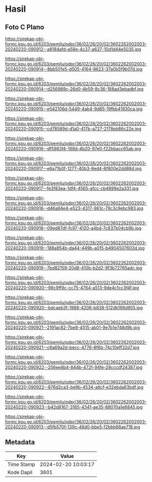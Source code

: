 # Hasil

## Foto C Plano

https://sirekap-obj-formc.kpu.go.id/6203/pemilu/pdpr/36/02/26/20/02/3602262002003-20240220-090912--a8184afd-a58e-4c37-a637-10d1d44e5035.jpg

https://sirekap-obj-formc.kpu.go.id/6203/pemilu/pdpr/36/02/26/20/02/3602262002003-20240220-090914--8bb501e5-d505-4164-8623-37a0b5f9b07d.jpg

https://sirekap-obj-formc.kpu.go.id/6203/pemilu/pdpr/36/02/26/20/02/3602262002003-20240220-090914--d256989c-26d0-4b59-8c36-188ad3ebadbf.jpg

https://sirekap-obj-formc.kpu.go.id/6203/pemilu/pdpr/36/02/26/20/02/3602262002003-20240220-090915--e542106d-5449-4ab4-9d85-19fbb41930ca.jpg

https://sirekap-obj-formc.kpu.go.id/6203/pemilu/pdpr/36/02/26/20/02/3602262002003-20240220-090915--cd78589d-d1a0-417b-a727-2178eb86c22e.jpg

https://sirekap-obj-formc.kpu.go.id/6203/pemilu/pdpr/36/02/26/20/02/3602262002003-20240220-090916--df5983f4-168d-4b20-97e0-f22bbacc65ab.jpg

https://sirekap-obj-formc.kpu.go.id/6203/pemilu/pdpr/36/02/26/20/02/3602262002003-20240220-090917--e6a71b0f-1277-40b3-8ed4-6f800e2dd88d.jpg

https://sirekap-obj-formc.kpu.go.id/6203/pemilu/pdpr/36/02/26/20/02/3602262002003-20240220-090917--fe3f83ea-1df4-4565-afcc-cb4899e2a331.jpg

https://sirekap-obj-formc.kpu.go.id/6203/pemilu/pdpr/36/02/26/20/02/3602262002003-20240220-090918--d46a94e4-e523-4317-961c-79c3c9ebc983.jpg

https://sirekap-obj-formc.kpu.go.id/6203/pemilu/pdpr/36/02/26/20/02/3602262002003-20240220-090918--09ed87df-fc97-4120-a4bd-7c837b04cb9b.jpg

https://sirekap-obj-formc.kpu.go.id/6203/pemilu/pdpr/36/02/26/20/02/3602262002003-20240220-090919--188a954b-da44-449b-a015-b4904507603d.jpg

https://sirekap-obj-formc.kpu.go.id/6203/pemilu/pdpr/36/02/26/20/02/3602262002003-20240220-090919--7bd82159-20d8-410b-b2d2-9f3b72765adc.jpg

https://sirekap-obj-formc.kpu.go.id/6203/pemilu/pdpr/36/02/26/20/02/3602262002003-20240220-090920--99c9ff9c-cc75-4764-a513-9de4c1cc3f4f.jpg

https://sirekap-obj-formc.kpu.go.id/6203/pemilu/pdpr/36/02/26/20/02/3602262002003-20240220-090920--bdcaeb3f-1988-4206-b838-512db166d955.jpg

https://sirekap-obj-formc.kpu.go.id/6203/pemilu/pdpr/36/02/26/20/02/3602262002003-20240220-090921--2191ac82-7be8-4515-ab01-9e7b1e748d9b.jpg

https://sirekap-obj-formc.kpu.go.id/6203/pemilu/pdpr/36/02/26/20/02/3602262002003-20240220-090921--c6a69a2d-becc-4776-8f6b-74c10eff32d7.jpg

https://sirekap-obj-formc.kpu.go.id/6203/pemilu/pdpr/36/02/26/20/02/3602262002003-20240220-090922--256ee8b4-844b-472f-94fe-28cccdf24387.jpg

https://sirekap-obj-formc.kpu.go.id/6203/pemilu/pdpr/36/02/26/20/02/3602262002003-20240220-090922--876d2ca3-be9b-4534-a6cf-e32ebda63bdf.jpg

https://sirekap-obj-formc.kpu.go.id/6203/pemilu/pdpr/36/02/26/20/02/3602262002003-20240220-090923--b42d8167-3165-4341-ae35-88070a1e6845.jpg

https://sirekap-obj-formc.kpu.go.id/6203/pemilu/pdpr/36/02/26/20/02/3602262002003-20240220-090913--d5fb570f-139c-48d0-bbe5-f2bbb68ae718.jpg


## Metadata

| Key        | Value               |
| ---------- | ------------------- |
| Time Stamp | 2024-02-20 10:03:17 |
| Kode Dapil | 3601                |



